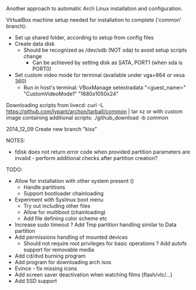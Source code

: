 Another approach to automatic Arch Linux installation and configuration.

VirtualBox machine setup needed for installation to complete ('common' branch):
- Set up shared folder, according to setup from config files
- Create data disk
    - Should be recognized as /dev/sdb (NOT sda) to avoid setup scripts change
        - Can be achieved by setting disk as SATA, PORT1 (when sda is PORT0)
- Set custom video mode for terminal (available under vga=864 or vesa 360)
    - Run in host's terminal:
    VBoxManage setextradata "<guest_name>" "CustomVideoMode1" "1680x1050x24"

Downloading scripts from livecd:
curl -L https://github.com/lypant/archon/tarball/common | tar xz
or with custom image containing additional scripts:
./github_download -b common

2014_12_09
Create new branch "kiss"

NOTES:
- fdisk does not return error code when provided partition parameters
  are invalid - perform additional checks after partition creation?

TODO:
- Allow for installation with other system present ()
    - Handle partitions
    - Support bootloader chainloading
- Experiment with Syslinux boot menu
    - Try out including other files
    - Allow for multiboot (chainloading)
    - Add file defining color scheme etc
- Increase sudo timeout
? Add Tmp partition handling similar to Data partition
- Add permissions handling of mounted devices
    - Should not require root privileges for basic operations
? Add autofs support for removable media
- Add cd/dvd burning program
- Add program for downloading arch isos
- Evince - fix missing icons
- Add screen saver deactivation when watching films (flash/vlc/...)
- Add SSD support

